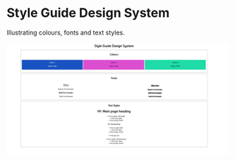 # Style Guide Design System

Illustrating colours, fonts and text styles.

![design-system](../../images/css-html/design-guide.png)